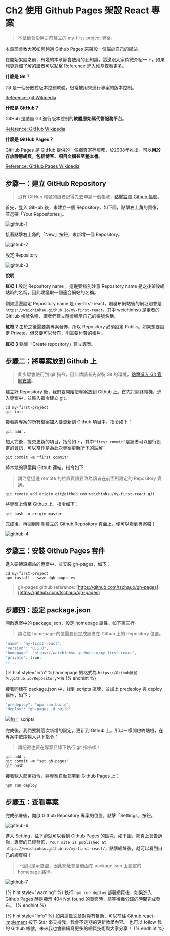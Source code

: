 # Ch2 使用 Github Pages 架設 React 專案

> 本章節會沿用之前建立的 my-first-project 專案。

本章節會教大家如何夠過 Github Pages 來架設一個屬於自己的網站。

在開始架設之前，有幾的本章節會使用的到知識，這邊跟大家稍微介紹一下，如果想更詳細了解的讀者可以點擊 Reference 進入維基查看更多。

**什麼是 Git？**

Git 是一個分散式版本控制軟體，很常被用來進行專案的版本控制。

[Reference: git Wikipedia](https://zh.wikipedia.org/wiki/Git)

**什麼是 GitHub？**

GitHub 是透過 Git 進行版本控制的**軟體原始碼代管服務平台**。

[Reference: GitHub Wikipedia](https://zh.wikipedia.org/wiki/GitHub)

**什麼是 GitHub Pages？**

GitHub Pages 是 GitHub 提供的一個網頁寄存服務，於2008年推出。可以**用於存放靜態網頁，包括博客、項目文檔甚至整本書**。

[Reference: GitHub Pages Wikipedia](https://zh.wikipedia.org/wiki/GitHub_Pages)

## 步驟一：建立 GitHub Repository

> 沒有 GitHub 帳號的讀者記得先去申請一個帳號，[點擊註冊 Github 帳號](https://github.com/join?return_to=%2Fweichinhsu%2Freact-implement&source=login)。

首先，登入 GitHub 後，來建立一個 Repository，如下圖，點擊右上角的圖像，並選擇「Your Repositories」。

![github-1](https://github.com/weichinhsu/react-implement/blob/master/images/ch2/github-1.png?raw=true)

接著點擊右上角的「New」按鈕，來新增一個 Repository。

![github-2](https://github.com/weichinhsu/react-implement/blob/master/images/ch2/github-2.png?raw=true)

設定 Repository

![github-3](https://github.com/weichinhsu/react-implement/blob/master/images/ch2/github-3.png?raw=true)

**說明**

**紅框 1** 設定 Repository name ，這邊要特別注意 Repository name 是之後架設網站時的名稱，因此建議取一個適合網站的名稱。

例如這邊設定 Repository name 是 my-first-react，則發布網站後的網址則會是 `https://weichinhsu.github.io/my-first-react`，其中 weichinhsu 是筆者的 GitHub 帳號名稱，讀者們建立時會顯示自己的帳號名稱。

**紅框 2** 由於之後需要將專案發佈，所以 Repository 必須設定 Public。如果想要設定 Private，但又要可以發布，則需要付費的帳戶。

**紅框 3** 點擊「Create repository」建立專案。

## 步驟二：將專案放到 Github 上

> 此步驟會使用到 git 指令，因此請讀者先安裝 Git 的環境，[點擊進入 Git 官網安裝](https://git-scm.com/)。

建立好 Repository 後，我們要開始把專案放到 Github 上。首先打開終端機，進入專案中，並輸入指令建立 git。

```text
cd my-first-project
git init
```

接著將專案的所有檔案加入要更新到 Github 項目中，指令如下：

```text
git add .
```

加入完後，提交更新的項目，指令如下，其中`"first commit"`是讀者可以自行設定的資訊，可以當作是為此次專案更新所下的註解：

```text
git commit -m "first commit"
```

將本地的專案與 Github 連結，指令如下：

> 請注意這邊 remote 的位置資訊要改為讀者在前面所設定的 Repository 資訊。

```text
git remote add origin git@github.com:weichinhsu/my-first-react.git
```

將專案上傳至 Github 上，指令如下：

```text
git push -u origin master
```

完成後，再回到剛剛建立的 Github Repository 頁面上，便可以看到專案囉！

![github-4](https://github.com/weichinhsu/react-implement/blob/master/images/ch2/github-4.png?raw=true)

## 步驟三：安裝 Github Pages 套件

進入要架設網站的專案中，並安裝 gh-pages，如下：

```text
cd my-first-project
npm install --save-dgh-pages ev
```

> gh-pages github reference: [https://github.com/tschaub/gh-pages](https://github.com/tschaub/gh-pages)

## 步驟四：設定 package.json

開啟專案中的 package.json，設定 homepage 屬性，如下第三行。

> 請注意 homepage 的值需要設定成讀者在 Github 上的 Repository 位置。

```javascript
"name": "my-first-react",
"version": "0.1.0",
"homepage": "https://weichinhsu.github.io/my-first-react",
"private": true,
//...
```

{% hint style="info" %}
homepage 的格式為 `https://Github帳號名.github.io/Repository名稱`
{% endhint %}

接著同樣在 package.json 中，找到 scripts 區塊，並加上 predeploy 與 deploy 屬性，如下：

```javascript
"predeploy": "npm run build",
"deploy": "gh-pages -d build"
```

![&#x52A0;&#x4E0A; scripts](https://github.com/weichinhsu/react-implement/blob/master/images/ch2/github-5.png?raw=true)

完成後，我們要將這次新增的設定，更新到 Github 上。所以一樣開啟終端機，在專案中依序輸入以下指令：

> 請記得也要在專案目錄下執行 git 指令噢！

```text
git add .
git commit -m "set gh-pages"
git push
```

接著輸入部署指令，將專案自動部署到 Github Pages 上：

```text
npm run deploy
```

## 步驟五：查看專案

完成部署後，開啟 Github Repository 專案的位置，點擊「Settings」按鈕。

![github-6](https://github.com/weichinhsu/react-implement/blob/master/images/ch2/github-6.png?raw=true)

進入 Setting，往下滑就可以看到 Github Pages 的區塊，如下圖，網頁上會告訴你，專案的已經發佈，`Your site is published at https://weichinhsu.github.io/my-first-react/`，點擊網址後，就可以看到自己的網頁囉！

> 下圖只是示意圖，因此網址會是前面在 package.json 上設定的 homepage 路徑。

![github-7](https://github.com/weichinhsu/react-implement/blob/master/images/ch2/github-7.png?raw=true)

{% hint style="warning" %}
執行 `npm run deploy` 部署網頁後，如果進入 Github Pages 時是顯示 404 Not found 的頁面時，請等待幾分鐘的時間完成發布。
{% endhint %}

{% hint style="info" %}
如果這篇文章對你有幫助，可以前往 [Github react-implement](https://github.com/weichinhsu/react-implement) 按下 Star 來支持我，我會不定期的更新教學內容。 也可以 follow 我的 Github 帳號，未來我也會繼續寫更多的網頁技術與大家分享！
{% endhint %}

